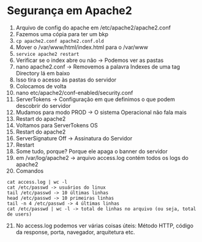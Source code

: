 # Segurança em Apache2

1. Arquivo de config do apache em /etc/apache2/apache2.conf
2. Fazemos uma cópia para ter um bkp
3. `cp apache2.conf apache2.conf.old`
4. Mover o /var/www/html/index.html para o /var/www
5. `service apache2 restart`
6. Verificar se o index abre ou não -> Podemos ver as pastas
7. nano apache2.conf -> Removemos a palavra Indexes de uma tag Directory lá em baixo
8. Isso tira o acesso às pastas do servidor
9. Colocamos de volta
10. nano etc/apache2/conf-enabled/security.conf
11. ServerTokens -> Configuração em que definimos o que podem descobrir do servidor
12. Mudamos para modo PROD -> O sistema Operacional não fala mais
13. Restart do apache2
14. Voltamos para ServerTokens OS
15. Restart do apache2
16. ServerSignature Off -> Assinatura do Servidor
17. Restart
18. Some tudo, porque? Porque ele apaga o banner do servidor
19. em /var/log/apache2 -> arquivo access.log contém todos os logs do apache2
20. Comandos 
```
cat access.log | wc -l
cat /etc/passwd -> usuários do linux
tail /etc/passwd -> 10 últimas linhas
head /etc/passwd -> 10 primeiras linhas
tail -n 4 /etc/passwd -> 4 últimas linhas
cat /etc/passwd | wc -l -> total de linhas no arquivo (ou seja, total de users)
```
21. No access.log podemos ver várias coisas úteis: Método HTTP, código da response, porta, navegador, arquitetura etc.